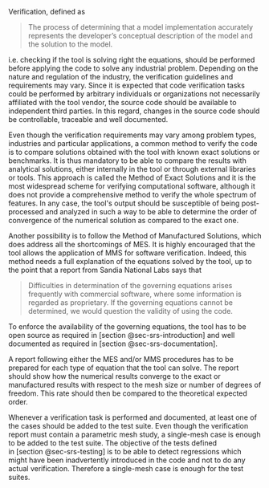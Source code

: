 

Verification, defined as

>  The process of determining that a model implementation accurately represents the developer’s conceptual description of the model and the solution to the model.

i.e. checking if the tool is solving right the equations, should be performed before applying the code to solve any industrial problem. Depending on the nature and regulation of the industry, the verification guidelines and requirements may vary. Since it is expected that code verification tasks could be performed by arbitrary individuals or organizations not necessarily affiliated with the tool vendor, the source code should be available to independent third parties. In this regard, changes in the source code should be controllable, traceable and well documented.

Even though the verification requirements may vary among problem types, industries and particular applications, a common method to verify the code is to compare solutions obtained with the tool with known exact solutions or benchmarks. It is thus mandatory to be able to compare the results with analytical solutions, either internally in the tool or through external libraries or tools. This approach is called the Method of Exact Solutions and it is the most widespread scheme for verifying computational software, although it does not provide a comprehensive method to verify the whole spectrum of features. In any case, the tool's output should be susceptible of being post-processed and analyzed in such a way to be able to determine the order of convergence of the numerical solution as compared to the exact one.

Another possibility is to follow the Method of Manufactured Solutions, which does address all the shortcomings of MES. It is highly encouraged that the tool allows the application of MMS for software verification. Indeed, this method needs a full explanation of the equations solved by the tool, up to the point that a report from Sandia National Labs says that

> Difficulties in determination of the governing equations arises frequently with
> commercial software, where some information is regarded as proprietary.
> If the governing equations cannot be determined, we would question the validity of using the code.

To enforce the availability of the governing equations, the tool has to be open source as required in [section @sec-srs-introduction] and well documented as required in [section @sec-srs-documentation].


A report following either the MES and/or MMS procedures has to be prepared for each type of equation that the tool can solve. The report should show how the numerical results converge to the exact or manufactured results with respect to the mesh size or number of degrees of freedom. This rate should then be compared to the theoretical expected order.

Whenever a verification task is performed and documented, at least one of the cases should be added to the test suite. Even though the verification report must contain a parametric mesh study, a single-mesh case is enough to be added to the test suite. The objective of the tests defined in [section @sec-srs-testing] is to be able to detect regressions which might have been inadvertently introduced in the code and not to do any actual verification.
Therefore a single-mesh case is enough for the test suites.

